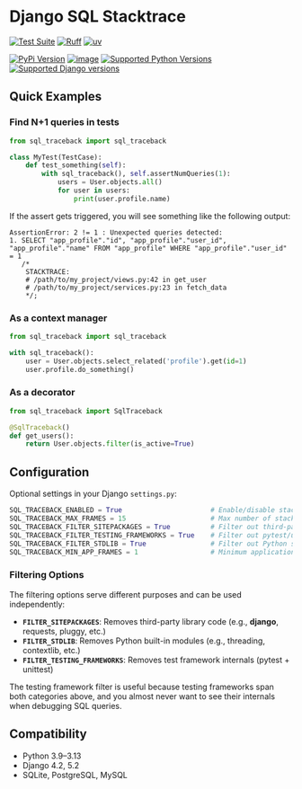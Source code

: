 # Django SQL Stacktrace

[![Test Suite](https://github.com/jvacek/django-traceback-in-sql/actions/workflows/test.yml/badge.svg)](https://github.com/jvacek/django-traceback-in-sql/actions/workflows/test.yml)
[![Ruff](https://img.shields.io/endpoint?url=https://raw.githubusercontent.com/astral-sh/ruff/main/assets/badge/v2.json)](https://github.com/astral-sh/ruff)
[![uv](https://img.shields.io/endpoint?url=https://raw.githubusercontent.com/astral-sh/uv/main/assets/badge/v0.json)](https://github.com/astral-sh/uv)

[![PyPi Version](https://img.shields.io/pypi/v/django-traceback-in-sql.svg)](https://pypi.python.org/pypi/django-traceback-in-sql)
[![image](https://img.shields.io/pypi/l/django-traceback-in-sql.svg)](https://github.com/astral-sh/django-traceback-in-sql/blob/main/LICENSE)
[![Supported Python Versions](https://img.shields.io/pypi/pyversions/django-traceback-in-sql.svg)](https://pypi.python.org/pypi/django-traceback-in-sql)
[![Supported Django versions](https://img.shields.io/pypi/frameworkversions/django/django-traceback-in-sql)](https://pypi.python.org/pypi/django-traceback-in-sql)

## Quick Examples

### Find N+1 queries in tests

```python
from sql_traceback import sql_traceback

class MyTest(TestCase):
    def test_something(self):
        with sql_traceback(), self.assertNumQueries(1):
            users = User.objects.all()
            for user in users:
                print(user.profile.name)
```

If the assert gets triggered, you will see something like the following output:

```text
AssertionError: 2 != 1 : Unexpected queries detected:
1. SELECT "app_profile"."id", "app_profile"."user_id", "app_profile"."name" FROM "app_profile" WHERE "app_profile"."user_id" = 1
   /*
    STACKTRACE:
    # /path/to/my_project/views.py:42 in get_user
    # /path/to/my_project/services.py:23 in fetch_data
    */;
```

### As a context manager

```python
from sql_traceback import sql_traceback

with sql_traceback():
    user = User.objects.select_related('profile').get(id=1)
    user.profile.do_something()
```

### As a decorator

```python
from sql_traceback import SqlTraceback

@SqlTraceback()
def get_users():
    return User.objects.filter(is_active=True)
```

## Configuration

Optional settings in your Django `settings.py`:

```python
SQL_TRACEBACK_ENABLED = True                      # Enable/disable stacktracing (default: True)
SQL_TRACEBACK_MAX_FRAMES = 15                     # Max number of stack frames (default: 15)
SQL_TRACEBACK_FILTER_SITEPACKAGES = True          # Filter out third-party packages (default: True)
SQL_TRACEBACK_FILTER_TESTING_FRAMEWORKS = True    # Filter out pytest/unittest frames (default: True)
SQL_TRACEBACK_FILTER_STDLIB = True                # Filter out Python standard library frames (default: True)
SQL_TRACEBACK_MIN_APP_FRAMES = 1                  # Minimum application frames required (default: 1)
```

### Filtering Options

The filtering options serve different purposes and can be used independently:

- **`FILTER_SITEPACKAGES`**: Removes third-party library code (e.g., **django**, requests, pluggy, etc.)
- **`FILTER_STDLIB`**: Removes Python built-in modules (e.g., threading, contextlib, etc.)
- **`FILTER_TESTING_FRAMEWORKS`**: Removes test framework internals (pytest + unittest)

The testing framework filter is useful because testing frameworks span both categories above, and you almost never want to see their internals when debugging SQL queries.

## Compatibility

- Python 3.9–3.13
- Django 4.2, 5.2
- SQLite, PostgreSQL, MySQL
